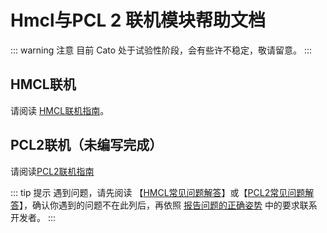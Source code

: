 # Hmcl与PCL 2  联机模块帮助文档
::: warning 注意
目前 Cato 处于试验性阶段，会有些许不稳定，敬请留意。
:::
## HMCL联机

请阅读 [HMCL联机指南](./hmcl.md)。

## PCL2联机（未编写完成）

请阅读[PCL2联机指南](./PCL2.md)

::: tip 提示
遇到问题，请先阅读  【[HMCL常见问题解答](./hmcldeFAQ)】或【[PCL2常见问题解答](./Pcl2deFAQ)】，确认你遇到的问题不在此列后，再依照 [报告问题的正确姿势](./baogaowenti.md) 中的要求联系开发者。
:::